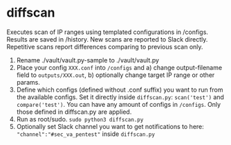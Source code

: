 # diffscan

Executes scan of IP ranges using templated configurations in /configs. Results are saved in /history. New scans are reported to Slack directly. Repetitive scans report differences comparing to previous scan only.
  
1) Rename ./vault/vault.py-sample to ./vault/vault.py
2) Place your config `XXX.conf` into `/configs` and a) change output-filename field to `outputs/XXX.out`, b) optionally change target IP range or other params.
3) Define which configs (defined without .conf suffix)  you want to run from the available configs. Set it directly inside `diffscan.py`: `scan('test')` and `compare('test')`. You can have any amount of configs in `/configs`. Only those defined in diffscan.py are applied.
4) Run as root/sudo. `sudo python3 diffscan.py`
5) Optionally set Slack channel you want to get notifications to here: `"channel":"#sec_va_pentest"` inside `diffscan.py`
